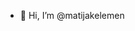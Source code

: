 - 👋 Hi, I’m @matijakelemen

<!---
matijakelemen/matijakelemen is a ✨ special ✨ repository because its `README.md` (this file) appears on your GitHub profile.
You can click the Preview link to take a look at your changes.
--->
